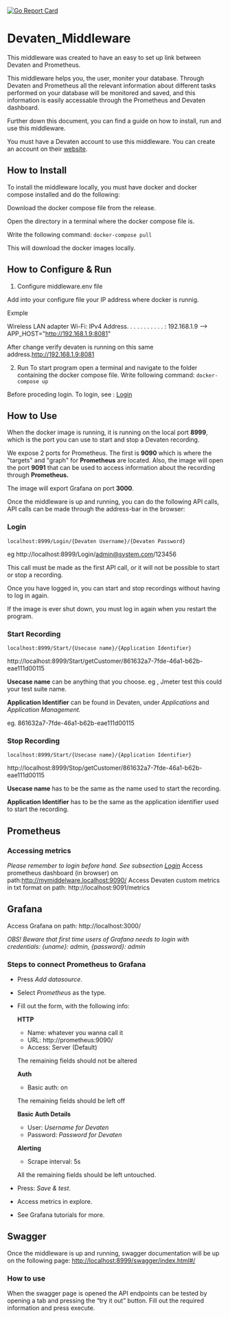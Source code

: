 [![Go Report Card](https://goreportcard.com/badge/github.com/team7mysupermon/devaten_middlewareapp)](https://goreportcard.com/report/github.com/team7mysupermon/mySuperMon_Middleware)

# Devaten_Middleware

This middleware was created to have an easy to set up link between Devaten and Prometheus.

This middleware helps you, the user, moniter your database. Through Devaten and Prometheus all the relevant information about different tasks performed on your database will be monitored and saved, and this information is easily accessable through the Prometheus and Devaten dashboard.

Further down this document, you can find a guide on how to install, run and use this middleware.

You must have a Devaten account to use this middleware. You can create an account on their [website](https://Devaten.com/).

## How to Install

To install the middleware locally, you must have docker and docker compose installed and do the following:

Download the docker compose file from the release.

Open the directory in a terminal where the docker compose file is.

Write the following command:
```docker-compose pull```

This will download the docker images locally.

## How to Configure & Run

1. Configure middleware.env file

Add into your configure file your IP address where docker is runnig.

Exmple

Wireless LAN adapter Wi-Fi:
   IPv4 Address. . . . . . . . . . . : 192.168.1.9
-->
APP_HOST="http://192.168.1.9:8081"

After change verify devaten is running on this same address.http://192.168.1.9:8081

2. Run
To start program open a terminal and navigate to the folder containing the docker compose file.
Write following command:
```docker-compose up```

Before proceding login. To login, see : [Login](#login)

## How to Use

When the docker image is running, it is running on the local port **8999**, which is the port you can use to start and stop a Devaten recording.

We expose 2 ports for Prometheus. The first is **9090** which is where the "targets" and "graph" for **Prometheus** are located. Also, the image will open the port **9091** that can be used to access information about the recording through **Prometheus.**

The image will export Grafana on port **3000**.

Once the middleware is up and running, you can do the following API calls, API calls can be made through the address-bar in the browser:

### Login

```
localhost:8999/Login/{Devaten Username}/{Devaten Password}
```
eg
http://localhost:8999/Login/admin@system.com/123456

This call must be made as the first API call, or it will not be possible to start or stop a recording.

Once you have logged in, you can start and stop recordings without having to log in again.

If the image is ever shut down, you must log in again when you restart the program.

### Start Recording

```
localhost:8999/Start/{Usecase name}/{Application Identifier}
```
http://localhost:8999/Start/getCustomer/861632a7-7fde-46a1-b62b-eae111d00115


**Usecase name** can be anything that you choose. eg , Jmeter test this could your test suite name. 

**Application Identifier** can be found in Devaten, under *Applications* and *Application Management.*

eg. 861632a7-7fde-46a1-b62b-eae111d00115


### Stop Recording

```
localhost:8999/Start/{Usecase name}/{Application Identifier}
```
http://localhost:8999/Stop/getCustomer/861632a7-7fde-46a1-b62b-eae111d00115

**Usecase name** has to be the same as the name used to start the recording.


**Application Identifier** has to be the same as the application identifier used to start the recording.

## **Prometheus**

### **Accessing metrics**

*Please remember to login before hand. See subsection [Login](#login)*
Access prometheus dashboard (in browser) on path:http://mymiddelware.localhost:9090/ 
Access Devaten custom metrics in txt format on path: http://localhost:9091/metrics

## **Grafana**

Access Grafana on path: http://localhost:3000/

*OBS! Beware that first time users of Grafana needs to login with credentials: {uname}: admin, {password}: admin*

### **Steps to connect Prometheus to Grafana**

- Press *Add datasource*.
- Select *Prometheus* as the type.
- Fill out the form, with the following info:

    **HTTP**
    - Name: whatever you wanna call it
    - URL: http://prometheus:9090/
    - Access: Server (Default)
    
    The remaining fields should not be altered
    
    **Auth**
    - Basic auth: on
    
    The remaining fields should be left off
    
    **Basic Auth Details**
    - User: *Username for Devaten*
    - Password: *Password for Devaten*
    
    **Alerting**
    - Scrape interval: 5s
    
    All the remaining fields should be left untouched.

- Press: *Save & test*.
- Access metrics in explore.
- See Grafana tutorials for more.

## Swagger

Once the middleware is up and running, swagger documentation will be up on the following page: [http://localhost:8999/swagger/index.html#/](http://localhost:8999/swagger/index.html#/)

### How to use

When the swagger page is opened the API endpoints can be tested by opening a tab and pressing the “try it out” button. Fill out the required information and press execute.
